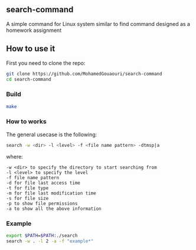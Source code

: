## search-command
A simple command for Linux system similar to find command designed as a homework assignment

## How to use it

First you need to clone the repo:
```bash
git clone https://github.com/MohamedGouaouri/search-command
cd search-command
```
### Build
```bash
make
```

### How to works
The general usecase is the following:
``` bash
search -w <dir> -l <level> -f <file name pattern> -dtmsp|a
```
where:
``` 
-w <dir> to specify the directory to start searching from
-l <level> to specify the level
-f file name pattern
-d for file last access time
-t for file type
-m for file last modification time
-s for file size
-p to show file permissions
-a to show all the above information
```
### Example
```bash
export $PATH=$PATH:./search
search -w . -l 2 -a -f "example*"
```
